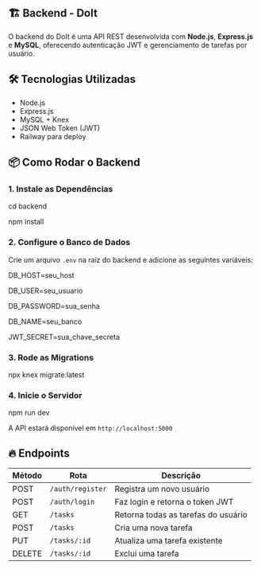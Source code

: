 ## **🏗 Backend \- DoIt**

O backend do DoIt é uma API REST desenvolvida com **Node.js**, **Express.js** e **MySQL**, oferecendo autenticação JWT e gerenciamento de tarefas por usuário.

## **🛠 Tecnologias Utilizadas**

- Node.js
- Express.js
- MySQL + Knex
- JSON Web Token (JWT)
- Railway para deploy

## **📦 Como Rodar o Backend**

### **1\. Instale as Dependências**

cd backend

npm install

### **2\. Configure o Banco de Dados**

Crie um arquivo `.env` na raiz do backend e adicione as seguintes variáveis:

DB_HOST=seu_host

DB_USER=seu_usuario

DB_PASSWORD=sua_senha

DB_NAME=seu_banco

JWT_SECRET=sua_chave_secreta

### **3\. Rode as Migrations**

npx knex migrate:latest

### **4\. Inicie o Servidor**

npm run dev

A API estará disponível em `http://localhost:5000`

## **🔥 Endpoints**

| Método | Rota             | Descrição                           |
| ------ | ---------------- | ----------------------------------- |
| POST   | `/auth/register` | Registra um novo usuário            |
| POST   | `/auth/login`    | Faz login e retorna o token JWT     |
| GET    | `/tasks`         | Retorna todas as tarefas do usuário |
| POST   | `/tasks`         | Cria uma nova tarefa                |
| PUT    | `/tasks/:id`     | Atualiza uma tarefa existente       |
| DELETE | `/tasks/:id`     | Exclui uma tarefa                   |
